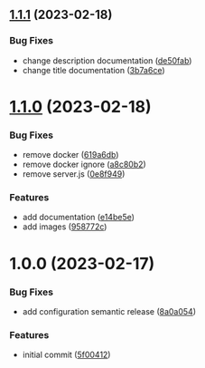 ## [1.1.1](https://github.com/revoitec/spotchat_frontend/compare/v1.1.0...v1.1.1) (2023-02-18)


### Bug Fixes

* change description documentation ([de50fab](https://github.com/revoitec/spotchat_frontend/commit/de50fab03faeb99b3abd3db77fe8d5d732485e3c))
* change title documentation ([3b7a6ce](https://github.com/revoitec/spotchat_frontend/commit/3b7a6cef2840fb19eefafbb0f292e884abd15937))

# [1.1.0](https://github.com/revoitec/spotchat_frontend/compare/v1.0.0...v1.1.0) (2023-02-18)


### Bug Fixes

* remove docker ([619a6db](https://github.com/revoitec/spotchat_frontend/commit/619a6db58670e2a7ba667fb3a2667357ad5c1a94))
* remove docker ignore ([a8c80b2](https://github.com/revoitec/spotchat_frontend/commit/a8c80b23ef895901d7a9e5507576b183ad0adfad))
* remove server.js ([0e8f949](https://github.com/revoitec/spotchat_frontend/commit/0e8f949351830d6b4880ff0b969b30c9d890fb3e))


### Features

* add documentation ([e14be5e](https://github.com/revoitec/spotchat_frontend/commit/e14be5ec498be290a99d961b35807d15548c3d3c))
* add images ([958772c](https://github.com/revoitec/spotchat_frontend/commit/958772c9a52c66e0ce7472b34530c14b94e4b0ed))

# 1.0.0 (2023-02-17)


### Bug Fixes

* add configuration semantic release ([8a0a054](https://github.com/revoitec/spotchat_frontend/commit/8a0a0547addecaecc47b2f80ef05a6dda351faa5))


### Features

* initial commit ([5f00412](https://github.com/revoitec/spotchat_frontend/commit/5f0041235d49d907f0cbbeb10e5b6d3c6fedeb54))
